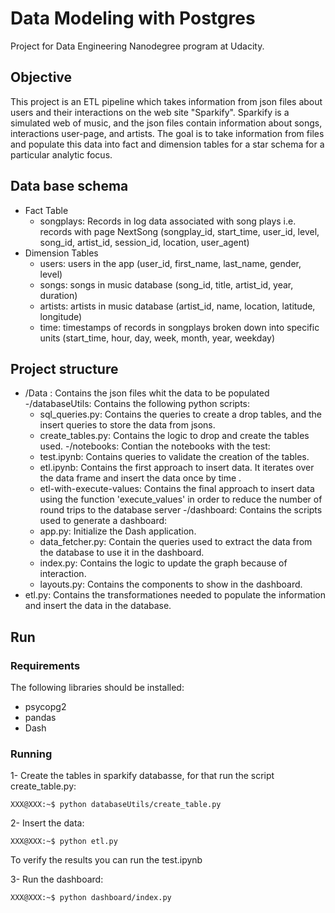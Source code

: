 # Data Modeling with Postgres
Project for Data Engineering Nanodegree program at Udacity.


## Objective
This project is an ETL pipeline which takes information from json files about users and their interactions on the web site "Sparkify". 
Sparkify is a simulated web of music, and the json files contain information about songs, interactions user-page, and artists.
The goal is to take information from files and populate this data into fact and dimension tables for a star schema for a particular analytic focus.

## Data base schema
- Fact Table
    - songplays: Records in log data associated with song plays i.e. records with page NextSong
      (songplay_id, start_time, user_id, level, song_id, artist_id, session_id, location, user_agent)
- Dimension Tables
    - users: users in the app
        (user_id, first_name, last_name, gender, level)
    - songs: songs in music database
        (song_id, title, artist_id, year, duration)
    - artists:  artists in music database
        (artist_id, name, location, latitude, longitude)
    - time: timestamps of records in songplays broken down into specific units
        (start_time, hour, day, week, month, year, weekday)
        
## Project structure
- /Data : Contains the json files whit the data to be populated
-/databaseUtils: Contains the following python scripts:
    - sql_queries.py: Contains the queries to create a drop tables, and the insert queries to store the data from jsons.
    - create_tables.py: Contains the logic to drop and create the tables used.
-/notebooks: Contian the notebooks with the test:
    - test.ipynb: Contains queries to validate the creation of the tables.
    - etl.ipynb: Contains the first approach to insert data. It iterates over the data frame and insert the data once by time .
    - etl-with-execute-values: Contains the final approach to insert data using the function 'execute_values' in order to reduce the number of round trips to the database server
-/dashboard: Contains the scripts used to generate a dashboard:
    - app.py: Initialize the Dash application.
    - data_fetcher.py: Contain the queries used to extract the data from the database to use it in the dashboard.
    - index.py: Contains the logic to update the graph because of interaction.
    - layouts.py: Contains the components to show in the dashboard.
- etl.py: Contains the transformationes needed to populate the information and insert the data in the database.



## Run

### Requirements

The following libraries should be installed:
- psycopg2
- pandas
- Dash 

### Running

1- Create the tables in sparkify databasse, for that run the script create_table.py:
```console
XXX@XXX:~$ python databaseUtils/create_table.py
```
2- Insert the data:
```console
XXX@XXX:~$ python etl.py
```
To verify the results you can run the test.ipynb


3- Run the dashboard:
```console
XXX@XXX:~$ python dashboard/index.py
```



